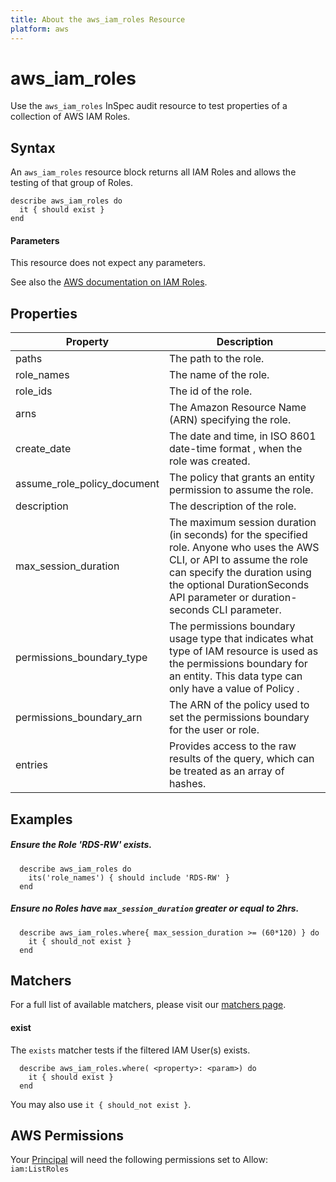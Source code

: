 ```yaml
---
title: About the aws_iam_roles Resource
platform: aws
---
```


# aws\_iam\_roles

Use the `aws_iam_roles` InSpec audit resource to test properties of a collection of AWS IAM Roles.

## Syntax

An `aws_iam_roles` resource block returns all IAM Roles and allows the testing of that group of Roles.

    describe aws_iam_roles do
      it { should exist }
    end

#### Parameters

This resource does not expect any parameters.

See also the [AWS documentation on IAM Roles](https://docs.aws.amazon.com/IAM/latest/UserGuide/id_roles.html).

## Properties 
    
|Property                    | Description|
| ---                        | --- |
|paths                       | The path to the role. |
|role_names                  | The name of the role. |
|role_ids                    | The id of the role. |
|arns                        | The Amazon Resource Name (ARN) specifying the role. |
|create_date                 | The date and time, in ISO 8601 date-time format , when the role was created. |
|assume_role_policy_document | The policy that grants an entity permission to assume the role. |
|description                 | The description of the role. |
|max_session_duration        | The maximum session duration (in seconds) for the specified role. Anyone who uses the AWS CLI, or API to assume the role can specify the duration using the optional DurationSeconds API parameter or duration-seconds CLI parameter. |
|permissions_boundary_type   | The permissions boundary usage type that indicates what type of IAM resource is used as the permissions boundary for an entity. This data type can only have a value of Policy . |
|permissions_boundary_arn    | The ARN of the policy used to set the permissions boundary for the user or role. |
|entries                     | Provides access to the raw results of the query, which can be treated as an array of hashes. |


## Examples

##### Ensure the Role 'RDS-RW' exists.
      describe aws_iam_roles do
        its('role_names') { should include 'RDS-RW' }
      end
      
##### Ensure no Roles have `max_session_duration` greater or equal to 2hrs.
      describe aws_iam_roles.where{ max_session_duration >= (60*120) } do
        it { should_not exist }
      end
      
## Matchers

For a full list of available matchers, please visit our [matchers page](https://www.inspec.io/docs/reference/matchers/).

#### exist

The `exists` matcher tests if the filtered IAM User(s) exists.

      describe aws_iam_roles.where( <property>: <param>) do
        it { should exist }
      end
You may also use `it { should_not exist }`.
    
## AWS Permissions

Your [Principal](https://docs.aws.amazon.com/IAM/latest/UserGuide/intro-structure.html#intro-structure-principal) will need the following permissions set to Allow: 
`iam:ListRoles` 
